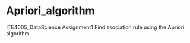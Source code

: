 # Apriori_algorithm
ITE4005_DataScience Assignment1
Find ssociation rule using the Apriori algorithm
